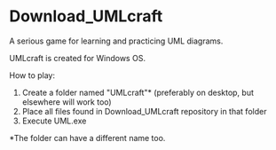 # Download_UMLcraft
A serious game for learning and practicing UML diagrams.

UMLcraft is created for Windows OS.

How to play:
1) Create a folder named "UMLcraft"* (preferably on desktop, but elsewhere will work too)
2) Place all files found in Download_UMLcraft repository in that folder
3) Execute UML.exe 

*The folder can have a different name too.
